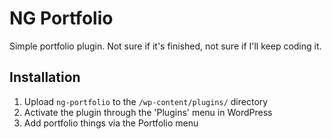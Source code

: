 # NG Portfolio

Simple portfolio plugin. Not sure if it's finished, not sure if I'll keep coding it.

## Installation

1. Upload `ng-portfolio` to the `/wp-content/plugins/` directory
2. Activate the plugin through the 'Plugins' menu in WordPress
3. Add portfolio things via the Portfolio menu